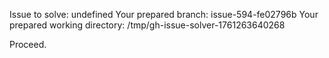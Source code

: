 Issue to solve: undefined
Your prepared branch: issue-594-fe02796b
Your prepared working directory: /tmp/gh-issue-solver-1761263640268

Proceed.